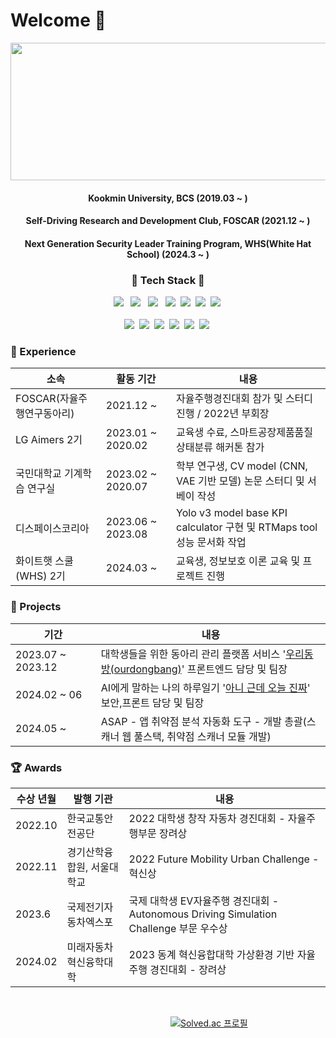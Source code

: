 # Welcome 👋

<p align="center">
<img src=https://github.com/jeongahn/jeongahn/assets/54920329/7127f384-c77b-47a6-aaa9-5de4d4d7e983 width=650 height=220>
</p>
<div align="center">
  <h4>Kookmin University, BCS (2019.03 ~ )</h4>   
  <h4>Self-Driving Research and Development Club, FOSCAR (2021.12 ~ )</h4>
  <h4>Next Generation Security Leader Training Program, WHS(White Hat School) (2024.3 ~ )</h4>
</div>
<h3 align="center">💪 Tech Stack 💪</h3>

<p align="center"? Techs that I've used at least once </p>

<p align="center">
 <img src="https://img.shields.io/badge/Python-3766AB?style=for-the-badge&logo=Python&logoColor=white"/> &nbsp;
 <img src="https://img.shields.io/badge/Java-007396?style=for-the-badge&logo=Java&logoColor=white"/> &nbsp; 
 <img src="https://img.shields.io/badge/C++-00599C?style=for-the-badge&logo=cplusplus&logoColor=white"/> &nbsp;
 <img src="https://img.shields.io/badge/Mysql-FCC624?style=for-the-badge&logo=Mysql&logoColor=white"/>&nbsp; 
 <img src="https://img.shields.io/badge/C-A8B9CC?style=for-the-badge&logo=c&logoColor=white"/>&nbsp;                               
 <img src="https://img.shields.io/badge/Flutter-02569B?style=for-the-badge&logo=Flutter&logoColor=white"/>&nbsp;
 <img src="https://img.shields.io/badge/Dart-0175C2?style=for-the-badge&logo=Dart&logoColor=white">&nbsp;
 <br /> <br />
 <img src="https://img.shields.io/badge/ROS-22314E?style=for-the-badge&logo=ROS&logoColor=white">&nbsp;
 <img src="https://img.shields.io/badge/TS-3178C6?style=for-the-badge&logo=TypeScript&logoColor=white">&nbsp;
 <img src="https://img.shields.io/badge/JS-F7DF1E?style=for-the-badge&logo=JavaScript&logoColor=white">&nbsp;
 <img src="https://img.shields.io/badge/React-61DAFB?style=for-the-badge&logo=React&logoColor=white">&nbsp;
 <img src="https://img.shields.io/badge/Node.js-339933?style=for-the-badge&logo=Node.js&logoColor=white">&nbsp;
 <img src="https://img.shields.io/badge/Mongo-47A248?style=for-the-badge&logo=MongoDB&logoColor=white">&nbsp;
 <br />
<p/>

<h3>🏢 Experience</h3>

|소속|활동 기간|내용|
|---|---|---|
|FOSCAR(자율주행연구동아리)|2021.12 ~ | 자율주행경진대회 참가 및 스터디 진행 / 2022년 부회장 |
|LG Aimers 2기|2023.01 ~ 2020.02| 교육생 수료, 스마트공장제품품질상태분류 해커톤 참가 |
|국민대학교 기계학습 연구실|2023.02 ~ 2020.07| 학부 연구생, CV model (CNN, VAE 기반 모델) 논문 스터디 및 서베이 작성 |
|디스페이스코리아|2023.06 ~ 2023.08| Yolo v3 model base KPI calculator 구현 및 RTMaps tool 성능 문서화 작업|
|화이트햇 스쿨(WHS) 2기|2024.03 ~ | 교육생, 정보보호 이론 교육 및 프로젝트 진행 |


<h3>📃 Projects</h3>

| 기간 | 내용 |
| --- | --- |
| 2023.07 ~ 2023.12　|대학생들을 위한 동아리 관리 플랫폼 서비스 '<a href="https://github.com/UuuuuuuDong/ourdongbang">우리동방(ourdongbang)</a>' 프론트엔드 담당 및 팀장 |
| 2024.02 ~ 06　|AI에게 말하는 나의 하루일기 '<a href="https://github.com/kookmin-sw/capstone-2024-13">아니 근데 오늘 진짜</a>' 보안,프론트 담당 및 팀장 |
| 2024.05 ~ |ASAP - 앱 취약점 분석 자동화 도구 - 개발 총괄(스캐너 웹 풀스택, 취약점 스캐너 모듈 개발) |

<h3>🏆 Awards</h3>

|수상 년월|발행 기관|내용|
|---|---|---|
|2022.10| 한국교통안전공단 | 2022 대학생 창작 자동차 경진대회 - 자율주행부문 장려상 |
|2022.11| 경기산학융합원, 서울대학교 | 2022 Future Mobility Urban Challenge - 혁신상 |
|2023.6| 국제전기자동차엑스포 | 국제 대학생 EV자율주행 경진대회 - Autonomous Driving Simulation Challenge 부문 우수상 |
|2024.02| 미래자동차 혁신융학대학 | 2023 동계 혁신융합대학 가상환경 기반 자율주행 경진대회 - 장려상 |

<br />

&nbsp;&nbsp;&nbsp;&nbsp;&nbsp;&nbsp;&nbsp;&nbsp;&nbsp;&nbsp;&nbsp;&nbsp;&nbsp;&nbsp;&nbsp;&nbsp;&nbsp;&nbsp;&nbsp;&nbsp;&nbsp;&nbsp;&nbsp;&nbsp;&nbsp;&nbsp;&nbsp;&nbsp;&nbsp;&nbsp;&nbsp;&nbsp;&nbsp;&nbsp;&nbsp;&nbsp;&nbsp;&nbsp;&nbsp;&nbsp;&nbsp;&nbsp;&nbsp;&nbsp;&nbsp;&nbsp;&nbsp;&nbsp;&nbsp;&nbsp;&nbsp;&nbsp;&nbsp;&nbsp;&nbsp;&nbsp;&nbsp;&nbsp;&nbsp;&nbsp;&nbsp;&nbsp;&nbsp;&nbsp;&nbsp;[![Solved.ac 프로필](http://mazassumnida.wtf/api/v2/generate_badge?boj=inetty)](https://solved.ac/inetty)   
